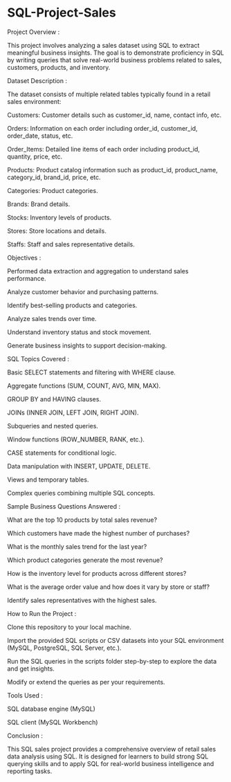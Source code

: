 # SQL-Project-Sales

Project Overview :

   This project involves analyzing a sales dataset using SQL to extract meaningful business insights. The goal is to demonstrate proficiency in SQL by writing queries 
   that solve real-world business problems related to sales, customers, products, and inventory.


Dataset Description :

   The dataset consists of multiple related tables typically found in a retail sales environment:

   Customers: Customer details such as customer_id, name, contact info, etc.

   Orders: Information on each order including order_id, customer_id, order_date, status, etc.

   Order_Items: Detailed line items of each order including product_id, quantity, price, etc.

   Products: Product catalog information such as product_id, product_name, category_id, brand_id, price, etc.

   Categories: Product categories.

   Brands: Brand details.

   Stocks: Inventory levels of products.

   Stores: Store locations and details.

   Staffs: Staff and sales representative details.

Objectives : 

   Performed data extraction and aggregation to understand sales performance.

   Analyze customer behavior and purchasing patterns.

   Identify best-selling products and categories.

   Analyze sales trends over time.

   Understand inventory status and stock movement.

   Generate business insights to support decision-making.

SQL Topics Covered :

   Basic SELECT statements and filtering with WHERE clause.

   Aggregate functions (SUM, COUNT, AVG, MIN, MAX).

   GROUP BY and HAVING clauses.

   JOINs (INNER JOIN, LEFT JOIN, RIGHT JOIN).

   Subqueries and nested queries.

   Window functions (ROW_NUMBER, RANK, etc.).

   CASE statements for conditional logic.

   Data manipulation with INSERT, UPDATE, DELETE.

   Views and temporary tables.

   Complex queries combining multiple SQL concepts.

Sample Business Questions Answered : 

   What are the top 10 products by total sales revenue?

   Which customers have made the highest number of purchases?

   What is the monthly sales trend for the last year?

   Which product categories generate the most revenue?

   How is the inventory level for products across different stores?

   What is the average order value and how does it vary by store or staff?

   Identify sales representatives with the highest sales.

How to Run the Project : 

   Clone this repository to your local machine.

   Import the provided SQL scripts or CSV datasets into your SQL environment (MySQL, PostgreSQL, SQL Server, etc.).

   Run the SQL queries in the scripts folder step-by-step to explore the data and get insights.

   Modify or extend the queries as per your requirements.

Tools Used :

   SQL database engine (MySQL)

   SQL client (MySQL Workbench)


Conclusion :

   This SQL sales project provides a comprehensive overview of retail sales data analysis using SQL. It is designed for learners to build strong SQL querying skills and 
   to apply SQL for real-world business intelligence and reporting tasks.





